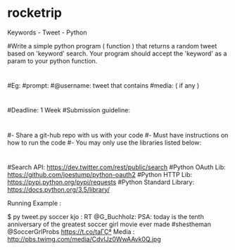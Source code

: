 # rocketrip
Keywords - Tweet - Python

#Write a simple python program ( function )  that returns a random tweet based on 'keyword' search. Your program should accept the 'keyword' as a param to your python function.
#
#Eg:
#prompt: <name-of-your-code> <keyword>
#@username: tweet that contains <keyword>
#media: <link> ( if any )
#
#Deadline: 1 Week
#Submission guideline:
#
#- Share a git-hub repo with us with your code
#- Must have instructions on how to run the code
#- You may only use the libraries listed below:
#
#Search API: https://dev.twitter.com/rest/public/search
#Python OAuth Lib: https://github.com/joestump/python-oauth2
#Python HTTP Lib: https://pypi.python.org/pypi/requests
#Python Standard Library:  https://docs.python.org/3.5/library/


Running Example : 

$ py tweet.py soccer
kjo : RT @G_Buchholz: PSA: today is the tenth anniversary of the greatest soccer girl movie ever made #shestheman @SoccerGrlProbs https://t.co/taΓÇª
Media :  http://pbs.twimg.com/media/CdvlJz0WwAAvk0Q.jpg
